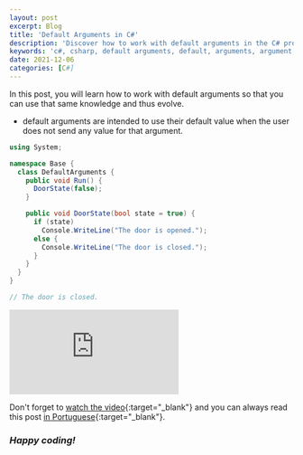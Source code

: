 ```yaml
---
layout: post
excerpt: Blog
title: 'Default Arguments in C#'
description: 'Discover how to work with default arguments in the C# programming language. Get answers to your questions with the theory and examples presented.'
keywords: 'c#, csharp, default arguments, default, arguments, argument, post'
date: 2021-12-06
categories: [C#]
---
```


In this post, you will learn how to work with default arguments so that you can use that same knowledge and thus evolve.

- default arguments are intended to use their default value when the user does not send any value for that argument.

```csharp
using System;

namespace Base {
  class DefaultArguments {
    public void Run() {
      DoorState(false);
    }

    public void DoorState(bool state = true) {
      if (state)
        Console.WriteLine("The door is opened.");
      else {
        Console.WriteLine("The door is closed.");
      }
    }
  }
}

// The door is closed.
```

<div class="video-container">
  <iframe src="https://www.youtube.com/embed/9Dv8IR1Hy5U" frameborder="0" allowfullscreen></iframe>
</div>

Don't forget to [watch the video](https://youtu.be/9Dv8IR1Hy5U){:target="\_blank"} and you can always read this post [in Portuguese](https://caffeinealgorithm.com/blog/20211206/argumentos-padrao-em-csharp/){:target="\_blank"}.

### _Happy coding!_
